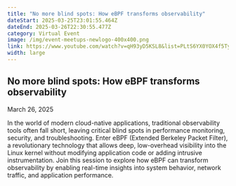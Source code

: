 ```yaml
---
title: "No more blind spots: How eBPF transforms observability"
dateStart: 2025-03-25T23:01:55.464Z
dateEnd: 2025-03-26T22:30:55.477Z
category: Virtual Event
image: /img/event-meetups-newlogo-400x400.png
link: https://www.youtube.com/watch?v=qH93yD5KSL8&list=PLtS6YX0YOX4f5TyRI7jUdjm7D9H4laNlF
width: large
---
```

## No more blind spots: How eBPF transforms observability

March 26, 2025

In the world of modern cloud-native applications, traditional observability tools often fall short, leaving critical blind spots in performance monitoring, security, and troubleshooting. Enter eBPF (Extended Berkeley Packet Filter), a revolutionary technology that allows deep, low-overhead visibility into the Linux kernel without modifying application code or adding intrusive instrumentation. Join this session to explore how eBPF can transform observability by enabling real-time insights into system behavior, network traffic, and application performance. 